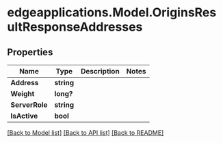 # edgeapplications.Model.OriginsResultResponseAddresses

## Properties

Name | Type | Description | Notes
------------ | ------------- | ------------- | -------------
**Address** | **string** |  | 
**Weight** | **long?** |  | 
**ServerRole** | **string** |  | 
**IsActive** | **bool** |  | 

[[Back to Model list]](../README.md#documentation-for-models) [[Back to API list]](../README.md#documentation-for-api-endpoints) [[Back to README]](../README.md)


